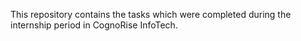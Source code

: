 This repository contains the tasks which were completed during the internship period in CognoRise InfoTech.
